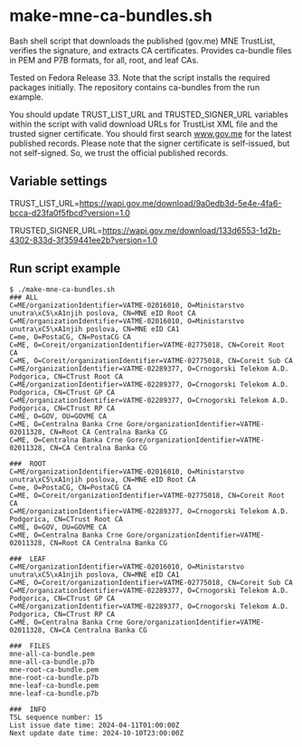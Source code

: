 # make-mne-ca-bundles.sh
Bash shell script that downloads the published (gov.me) MNE TrustList, verifies the signature, and extracts CA certificates. Provides ca-bundle files in PEM and P7B formats, for all, root, and leaf CAs.

Tested on Fedora Release 33. Note that the script installs the required packages initially. The repository contains ca-bundles from the run example.

You should update TRUST_LIST_URL and TRUSTED_SIGNER_URL variables within the script with valid download URLs for TrustList XML file and the trusted signer certificate.
You should first search www.gov.me for the latest published records. Please note that the signer certificate is self-issued, but not self-signed. So, we trust the official published records.

## Variable settings

TRUST_LIST_URL=https://wapi.gov.me/download/9a0edb3d-5e4e-4fa6-bcca-d23fa0f5fbcd?version=1.0

TRUSTED_SIGNER_URL=https://wapi.gov.me/download/133d6553-1d2b-4302-833d-3f359441ee2b?version=1.0

## Run script example

```shell
$ ./make-mne-ca-bundles.sh
### ALL
C=ME/organizationIdentifier=VATME-02016010, O=Ministarstvo unutra\xC5\xA1njih poslova, CN=MNE eID Root CA
C=ME/organizationIdentifier=VATME-02016010, O=Ministarstvo unutra\xC5\xA1njih poslova, CN=MNE eID CA1
C=me, O=PostaCG, CN=PostaCG CA
C=ME, O=Coreit/organizationIdentifier=VATME-02775018, CN=Coreit Root CA
C=ME, O=Coreit/organizationIdentifier=VATME-02775018, CN=Coreit Sub CA
C=ME/organizationIdentifier=VATME-02289377, O=Crnogorski Telekom A.D. Podgorica, CN=CTrust Root CA
C=ME/organizationIdentifier=VATME-02289377, O=Crnogorski Telekom A.D. Podgorica, CN=CTrust GP CA
C=ME/organizationIdentifier=VATME-02289377, O=Crnogorski Telekom A.D. Podgorica, CN=CTrust RP CA
C=ME, O=GOV, OU=GOVME CA
C=ME, O=Centralna Banka Crne Gore/organizationIdentifier=VATME-02011328, CN=Root CA Centralna Banka CG
C=ME, O=Centralna Banka Crne Gore/organizationIdentifier=VATME-02011328, CN=CA Centralna Banka CG

###  ROOT
C=ME/organizationIdentifier=VATME-02016010, O=Ministarstvo unutra\xC5\xA1njih poslova, CN=MNE eID Root CA
C=me, O=PostaCG, CN=PostaCG CA
C=ME, O=Coreit/organizationIdentifier=VATME-02775018, CN=Coreit Root CA
C=ME/organizationIdentifier=VATME-02289377, O=Crnogorski Telekom A.D. Podgorica, CN=CTrust Root CA
C=ME, O=GOV, OU=GOVME CA
C=ME, O=Centralna Banka Crne Gore/organizationIdentifier=VATME-02011328, CN=Root CA Centralna Banka CG

###  LEAF
C=ME/organizationIdentifier=VATME-02016010, O=Ministarstvo unutra\xC5\xA1njih poslova, CN=MNE eID CA1
C=ME, O=Coreit/organizationIdentifier=VATME-02775018, CN=Coreit Sub CA
C=ME/organizationIdentifier=VATME-02289377, O=Crnogorski Telekom A.D. Podgorica, CN=CTrust GP CA
C=ME/organizationIdentifier=VATME-02289377, O=Crnogorski Telekom A.D. Podgorica, CN=CTrust RP CA
C=ME, O=Centralna Banka Crne Gore/organizationIdentifier=VATME-02011328, CN=CA Centralna Banka CG

###  FILES
mne-all-ca-bundle.pem
mne-all-ca-bundle.p7b
mne-root-ca-bundle.pem
mne-root-ca-bundle.p7b
mne-leaf-ca-bundle.pem
mne-leaf-ca-bundle.p7b

###  INFO
TSL sequence number: 15
List issue date time: 2024-04-11T01:00:00Z
Next update date time: 2024-10-10T23:00:00Z
```

